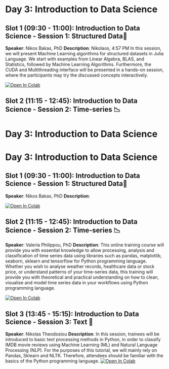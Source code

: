 # Day 3: Introduction to Data Science

## Slot 1 (09:30 - 11:00): Introduction to Data Science - Session 1: Structured Data:open_file_folder:
**Speaker**: Nikos Bakas, PhD
**Description**:
Nikolaos, 4:57 PM
In this session, we will present Machine Learning algorithms for structured datasets in Julia Language. We start with examples from Linear Algebra, BLAS, and Statistics, followed by Machine Learning Algorithms. Furthermore, the CUDA and Multithreading interface will be presented in a hands-on session, where the participants may try the discussed concepts interactively.

[![Open In Colab](https://colab.research.google.com/assets/colab-badge.svg)](https://colab.research.google.com)

## Slot 2 (11:15 - 12:45): Introduction to Data Science - Session 2: Time-series :chart_with_downwards_trend:
# Day 3: Introduction to Data Science

# Day 3: Introduction to Data Science

## Slot 1 (09:30 - 11:00): Introduction to Data Science - Session 1: Structured Data:open_file_folder:
**Speaker**: Nikos Bakas, PhD
**Description**:

[![Open In Colab](https://colab.research.google.com/assets/colab-badge.svg)](https://colab.research.google.com)

## Slot 2 (11:15 - 12:45): Introduction to Data Science - Session 2: Time-series :chart_with_downwards_trend:
**Speaker**:  Valeria Philippou, PhD
**Description**:
This online training course will provide you with essential knowledge to allow processing, analysis and classification of time series data using libraries such as pandas, matplotlib, seaborn, sklearn and tensorflow for Python programming language. Whether you wish to analyse weather records, healthcare data or stock price, or understand patterns of your time-series data, this training will provide you with theoretical and practical understanding on how to clean, visualise and model time series data in your workflows using Python programming language.

[![Open In Colab](https://colab.research.google.com/assets/colab-badge.svg)](https://colab.research.google.com/drive/1Joxgiq5Q9pjryuAXoeDeqe6yRPrQCB7Z?usp=sharing)

## Slot 3 (13:45 - 15:15): Introduction to Data Science - Session 3: Text :page_with_curl:
**Speaker**:  Nikolas Theodosiou 
**Description**:
In this session, trainees will be introduced to basic text processing methods in Python, in order to classify IMDB movie reviews using Machine Learning (ML) and Natural Language Processing (NLP). For the purposes of this tutorial, we will mainly rely on Pandas, Sklearn and NLTK. Therefore, attendees should be familiar with the basics of the Python programming language.
[![Open In Colab](https://colab.research.google.com/assets/colab-badge.svg)](https://colab.research.google.com/drive/1MrbQYXp-hmVnHN4uvs-2oLgHfxsi_7nR?usp=sharing)